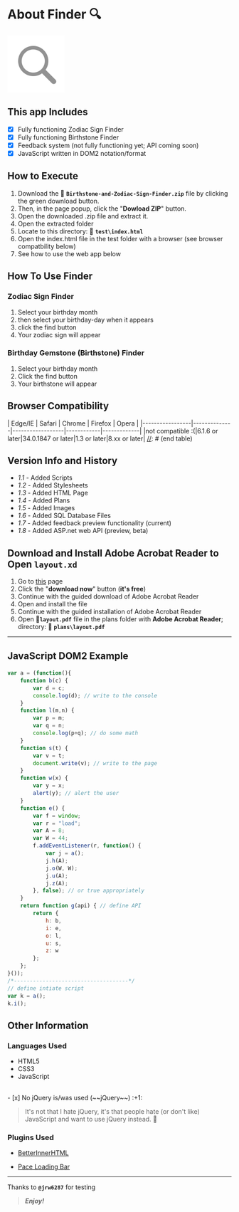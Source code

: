 [comment]: # (start README.md markdown script)

<!--

 _______  __  .__   __.  _______   _______ .______      
|   ____||  | |  \ |  | |       \ |   ____||   _  \     
|  |__   |  | |   \|  | |  .--.  ||  |__   |  |_)  |    
|   __|  |  | |  . `  | |  |  |  ||   __|  |      /     
|  |     |  | |  |\   | |  '--'  ||  |____ |  |\  \----.
|__|     |__| |__| \__| |_______/ |_______|| _| `._____|
                                                                                                       
-->                                                                             
                                                                                    
About Finder :mag:
==================

<!--<img type="text/png" src="http://goo.gl/fwnd3e"/>-->

![Finder Favicon](images/favicon.png "Finder Favicon")

This app Includes
-----------------
- [x] Fully functioning Zodiac Sign Finder
- [x] Fully functioning Birthstone Finder
- [x] Feedback system (not fully functioning yet; API coming soon)
- [x] JavaScript written in DOM2 notation/format

## How to Execute

1. Download the :file_folder: **`Birthstone-and-Zodiac-Sign-Finder.zip`** file by clicking the green download button.
2. Then, in the page popup, click the "__Dowload ZIP__" button.
3. Open the downloaded .zip file and extract it.
4. Open the extracted folder
5. Locate to this directory: :open_file_folder: __`test\index.html`__
6. Open the index.html file in the test folder with a browser (see browser compatbility below)
7. See how to use the web app below

## How To Use Finder

### Zodiac Sign Finder

1.  Select your birthday month
2.  then select your birthday-day when it appears
3.  click the find button
4.  Your zodiac sign will appear

### Birthday Gemstone (Birthstone) Finder

1.  Select your birthday month
2.  Click the find button
3.  Your birthstone will appear

Browser Compatibility
---------------------

[//]: # (start table)
|     Edge/IE     |    Safari    |      Chrome      |   Firefox  |    Opera    |
|-----------------|--------------|------------------|------------|-------------|
|not compatible :(|6.1.6 or later|34.0.1847 or later|1.3 or later|8.xx or later|
[//]: # (end table)

## Version Info and History

+ _1.1_ - Added Scripts
+ _1.2_ - Added Stylesheets
+ _1.3_ - Added HTML Page
+ _1.4_ - Added Plans
+ _1.5_ - Added Images
+ _1.6_ - Added SQL Database Files
+ _1.7_ - Added feedback preview functionality (current)
+ _1.8_ - Added ASP.net web API (preview, beta)

Download and Install Adobe Acrobat Reader to Open `layout.xd`
------------------------------------------------------------

1. Go to [this](https://get.adobe.com/reader/ "Adobe Experience Designer CC Download Link") page
2. Click the "**download now**" button (**it's free**)
3. Continue with the guided download of Adobe Acrobat Reader
4. Open and install the file
5. Continue with the guided installation of Adobe Acrobat Reader
6. Open :paperclip:__`layout.pdf`__ file in the plans folder with __Adobe Acrobat Reader__; directory: :open_file_folder: __`plans\layout.pdf`__

* * *

## JavaScript DOM2 Example

```JavaScript
var a = (function(){
	function b(c) {
		var d = c;
		console.log(d); // write to the console
	}
	function l(m,n) {
		var p = m;
		var q = n;
		console.log(p+q); // do some math
	}
	function s(t) {
		var v = t;
		document.write(v); // write to the page
	}
	function w(x) {
		var y = x;
		alert(y); // alert the user
	}
	function e() {
		var f = window;
		var r = "load";
		var A = 8;
		var W = 44;
		f.addEventListener(r, function() {
			var j = a();
			j.h(A);
			j.o(W, W);
			j.u(A);
			j.z(A);
		}, false); // or true appropriately
	}
	return function g(api) { // define API
		return {
			h: b,
			i: e,
			o: l,
			u: s,
			z: w
		};
	};	
}());
/*------------------------------------*/
// define intiate script
var k = a();
k.i();
```

## Other Information

### Languages Used

+ HTML5
+ CSS3
+ JavaScript
<br/>
- [x] No jQuery is/was used (~~jQuery~~) :+1: 

> It's not that I hate jQuery, it's that people hate (or don't like) JavaScript and want to use jQuery instead. :thought_balloon:

### Plugins Used

+ [BetterInnerHTML][1]
- [Pace Loading Bar][2]

[1]: http://www.optimalworks.net/resources/betterinnerhtml/ "BetterInnerHTML page"
[2]: http://github.hubspot.com/pace/docs/welcome/ "Pace Loading Bar GitHub page"

* * *

<span>Thanks to **`@jrw6287`** for testing</span>

> __*Enjoy!*__

[comment]: # (end README.md markdown script)
